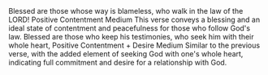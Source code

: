 <sentimentAnalysis>
    <psalm number="119">
        <!-- Sample analysis for Psalm 119:1-2 -->
        <verse number="1">
            <text>Blessed are those whose way is blameless, who walk in the law of the LORD!</text>
            <polarity>Positive</polarity>
            <emotion>Contentment</emotion>
            <intensity>Medium</intensity>
            <context>This verse conveys a blessing and an ideal state of contentment and peacefulness for those who follow God's law.</context>
        </verse>
        <verse number="2">
            <text>Blessed are those who keep his testimonies, who seek him with their whole heart,</text>
            <polarity>Positive</polarity>
            <emotion>Contentment + Desire</emotion>
            <intensity>Medium</intensity>
            <context>Similar to the previous verse, with the added element of seeking God with one's whole heart, indicating full commitment and desire for a relationship with God.</context>
        </verse>
        <!-- Further analysis would continue for each subsequent verse -->
    </psalm>
</sentimentAnalysis>
